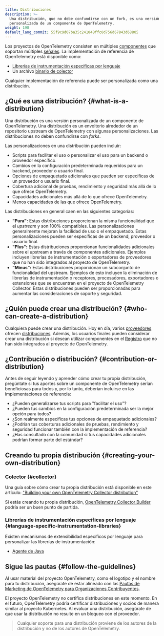 ```yaml
---
title: Distribuciones
description: >-
  Una distribución, que no debe confundirse con un fork, es una versión
  personalizada de un componente de OpenTelemetry.
weight: 190
default_lang_commit: 55f9c9d07ba35c241048ffc0d756d67843d68805
---
```


Los proyectos de OpenTelemetry consisten en múltiples
[componentes](../components) que soportan múltiples [señales](../signals). La
implementación de referencia de OpenTelemetry está disponible como:

- [Librerías de instrumentación específicas por lenguaje](../instrumentation)
- Un archivo [binario de colector](/docs/concepts/components/#collector)

Cualquier implementación de referencia puede ser personalizada como una
distribución.

## ¿Qué es una distribución? {#what-is-a-distribution}

Una distribución es una versión personalizada de un componente de OpenTelemetry.
Una distribución es un envoltorio alrededor de un repositorio upstream de
OpenTelemetry con algunas personalizaciones. Las distribuciones no deben
confundirse con _forks_.

Las personalizaciones en una distribución pueden incluir:

- Scripts para facilitar el uso o personalizar el uso para un backend o
  proveedor específico.
- Cambios en la configuración predeterminada requeridos para un backend,
  proveedor o usuario final.
- Opciones de empaquetado adicionales que pueden ser específicas de un proveedor
  o usuario final.
- Cobertura adicional de pruebas, rendimiento y seguridad más allá de lo que
  ofrece OpenTelemetry.
- Capacidades adicionales más allá de lo que ofrece OpenTelemetry.
- Menos capacidades de las que ofrece OpenTelemetry.

Las distribuciones en general caen en las siguientes categorías:

- **"Pura":** Estas distribuciones proporcionan la misma funcionalidad que el
  _upstream_ y son 100% compatibles. Las personalizaciones generalmente mejoran
  la facilidad de uso o el empaquetado. Estas personalizaciones pueden ser
  específicas de un backend, proveedor o usuario final.
- **"Plus":** Estas distribuciones proporcionan funcionalidades adicionales
  sobre el upstream a través de componentes adicionales. Ejemplos incluyen
  librerías de instrumentación o exportadores de proveedores que no han sido
  integrados al proyecto de OpenTelemetry.
- **"Minus":** Estas distribuciones proporcionan un subconjunto de funcionalidad
  del upstream. Ejemplos de esto incluyen la eliminación de librerías de
  instrumentación o receptores, procesadores, exportadores o extensiones que se
  encuentran en el proyecto de OpenTelemetry Collector. Estas distribuciones
  pueden ser proporcionadas para aumentar las consideraciones de soporte y
  seguridad.

## ¿Quién puede crear una distribución? {#who-can-create-a-distribution}

Cualquiera puede crear una distribución. Hoy en día, varios
[proveedores](/ecosystem/vendors/) ofrecen
[distribuciones](/ecosystem/distributions/). Además, los usuarios finales pueden
considerar crear una distribución si desean utilizar componentes en el
[Registro](/ecosystem/registry/) que no han sido integrados al proyecto de
OpenTelemetry.

## ¿Contribución o distribución? {#contribution-or-distribution}

Antes de seguir leyendo y aprender cómo crear tu propia distribución, pregúntate
si tus aportes sobre un componente de OpenTelemetry serían beneficiosas para
todos y, por lo tanto, deberían incluirse en las implementaciones de referencia:

- ¿Pueden generalizarse tus scripts para "facilitar el uso"?
- ¿Pueden tus cambios en la configuración predeterminada ser la mejor opción
  para todos?
- ¿Son realmente específicas tus opciones de empaquetado adicionales?
- ¿Podrían tus coberturas adicionales de pruebas, rendimiento y seguridad
  funcionar también con la implementación de referencia?
- ¿Has consultado con la comunidad si tus capacidades adicionales podrían formar
  parte del estándar?

## Creando tu propia distribución {#creating-your-own-distribution}

### Colector {#collector}

Una guía sobre cómo crear tu propia distribución está disponible en este
artículo:
["Building your own OpenTelemetry Collector distribution"](https://medium.com/p/42337e994b63)

Si estás creando tu propia distribución,
[OpenTelemetry Collector Builder](https://github.com/open-telemetry/opentelemetry-collector/tree/main/cmd/builder)
podría ser un buen punto de partida.

### Librerías de instrumentación específicas por lenguaje {#language-specific-instrumentation-libraries}

Existen mecanismos de extensibilidad específicos por lenguaje para personalizar
las librerías de instrumentación:

- [Agente de Java](/docs/zero-code/java/agent/extensions)

## Sigue las pautas {#follow-the-guidelines}

Al usar material del proyecto OpenTelemetry, como el logotipo y el nombre para
tu distribución, asegúrate de estar alineado con las [Pautas de Marketing de
OpenTelemetry para Organizaciones Contribuyentes][guidelines].

El proyecto OpenTelemetry no certifica distribuciones en este momento. En el
futuro, OpenTelemetry podría certificar distribuciones y socios de manera
similar al proyecto Kubernetes. Al evaluar una distribución, asegúrate de que
usar la distribución no resulte en un bloqueo con el proveedor.

> Cualquier soporte para una distribución proviene de los autores de la
> distribución y no de los autores de OpenTelemetry.

[guidelines]:
  https://github.com/open-telemetry/community/blob/main/marketing-guidelines.md
